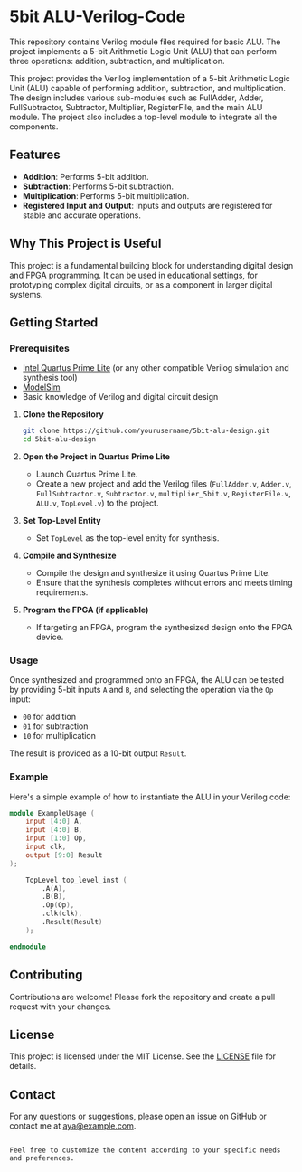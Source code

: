 # 5bit ALU-Verilog-Code
This repository contains Verilog module files required for basic ALU. The project implements a 5-bit Arithmetic Logic Unit (ALU) that can perform three operations: addition, subtraction, and multiplication.

This project provides the Verilog implementation of a 5-bit Arithmetic Logic Unit (ALU) capable of performing addition, subtraction, and multiplication. The design includes various sub-modules such as FullAdder, Adder, FullSubtractor, Subtractor, Multiplier, RegisterFile, and the main ALU module. The project also includes a top-level module to integrate all the components.

## Features

- **Addition**: Performs 5-bit addition.
- **Subtraction**: Performs 5-bit subtraction.
- **Multiplication**: Performs 5-bit multiplication.
- **Registered Input and Output**: Inputs and outputs are registered for stable and accurate operations.

## Why This Project is Useful

This project is a fundamental building block for understanding digital design and FPGA programming. It can be used in educational settings, for prototyping complex digital circuits, or as a component in larger digital systems.

## Getting Started

### Prerequisites

- [Intel Quartus Prime Lite](https://www.intel.com/content/www/us/en/software/programmable/quartus-prime/download.html) (or any other compatible Verilog simulation and synthesis tool)
- [ModelSim](https://www.intel.com/content/www/us/en/software-kit/750368/modelsim-intel-fpgas-standard-edition-software-version-18-1.html)
- Basic knowledge of Verilog and digital circuit design

1. **Clone the Repository**
   ```bash
   git clone https://github.com/yourusername/5bit-alu-design.git
   cd 5bit-alu-design
   ```

2. **Open the Project in Quartus Prime Lite**
   - Launch Quartus Prime Lite.
   - Create a new project and add the Verilog files (`FullAdder.v`, `Adder.v`, `FullSubtractor.v`, `Subtractor.v`, `multiplier_5bit.v`, `RegisterFile.v`, `ALU.v`, `TopLevel.v`) to the project.

3. **Set Top-Level Entity**
   - Set `TopLevel` as the top-level entity for synthesis.

4. **Compile and Synthesize**
   - Compile the design and synthesize it using Quartus Prime Lite.
   - Ensure that the synthesis completes without errors and meets timing requirements.

5. **Program the FPGA (if applicable)**
   - If targeting an FPGA, program the synthesized design onto the FPGA device.

### Usage

Once synthesized and programmed onto an FPGA, the ALU can be tested by providing 5-bit inputs `A` and `B`, and selecting the operation via the `Op` input:
- `00` for addition
- `01` for subtraction
- `10` for multiplication

The result is provided as a 10-bit output `Result`.

### Example

Here's a simple example of how to instantiate the ALU in your Verilog code:

```verilog
module ExampleUsage (
    input [4:0] A,
    input [4:0] B,
    input [1:0] Op,
    input clk,
    output [9:0] Result
);

    TopLevel top_level_inst (
        .A(A),
        .B(B),
        .Op(Op),
        .clk(clk),
        .Result(Result)
    );

endmodule
```

## Contributing

Contributions are welcome! Please fork the repository and create a pull request with your changes.

## License

This project is licensed under the MIT License. See the [LICENSE](LICENSE) file for details.

## Contact

For any questions or suggestions, please open an issue on GitHub or contact me at [aya@example.com](mailto:your.email@example.com).
```

Feel free to customize the content according to your specific needs and preferences.
